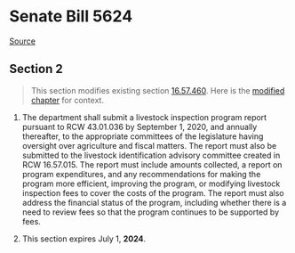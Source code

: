 # Senate Bill 5624

[Source](http://lawfilesext.leg.wa.gov/biennium/2021-22/Xml/Bills/Senate%20Bills/5624.xml)
## Section 2
> This section modifies existing section [16.57.460](/rcw/16_animals_and_livestock/16.57_identification_of_livestock.md). Here is the [modified chapter](rcw/16_animals_and_livestock/16.57_identification_of_livestock.md) for context.

1. The department shall submit a livestock inspection program report pursuant to RCW 43.01.036 by September 1, 2020, and annually thereafter, to the appropriate committees of the legislature having oversight over agriculture and fiscal matters. The report must also be submitted to the livestock identification advisory committee created in RCW 16.57.015. The report must include amounts collected, a report on program expenditures, and any recommendations for making the program more efficient, improving the program, or modifying livestock inspection fees to cover the costs of the program. The report must also address the financial status of the program, including whether there is a need to review fees so that the program continues to be supported by fees.

2. This section expires July 1, **2024**.

